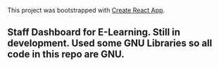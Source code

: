 This project was bootstrapped with [Create React App](https://github.com/facebook/create-react-app).

## Staff Dashboard for E-Learning. Still in development. Used some GNU Libraries so all code in this repo are GNU.
